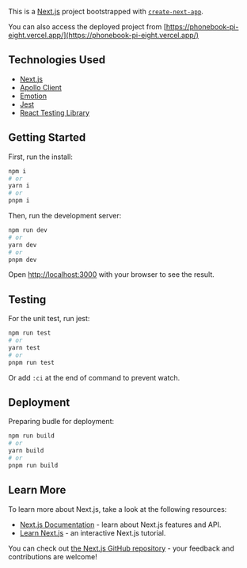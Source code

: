 This is a [Next.js](https://nextjs.org/) project bootstrapped with [`create-next-app`](https://github.com/vercel/next.js/tree/canary/packages/create-next-app).

You can also access the deployed project from [https://phonebook-pi-eight.vercel.app/](https://phonebook-pi-eight.vercel.app/)

## Technologies Used

- [Next.js](https://nextjs.org/)
- [Apollo Client](https://www.apollographql.com/docs/react/)
- [Emotion](https://emotion.sh/docs/introduction)
- [Jest](https://jestjs.io/)
- [React Testing Library](https://testing-library.com/docs/react-testing-library/intro/)

## Getting Started

First, run the install:

```bash
npm i
# or
yarn i
# or
pnpm i
```

Then, run the development server:

```bash
npm run dev
# or
yarn dev
# or
pnpm dev
```

Open [http://localhost:3000](http://localhost:3000) with your browser to see the result.

## Testing

For the unit test, run jest: 

```bash
npm run test
# or
yarn test
# or
pnpm run test
```

Or add `:ci` at the end of command to prevent watch. 

## Deployment

Preparing budle for deployment:

```bash
npm run build
# or
yarn build
# or
pnpm run build
```

## Learn More

To learn more about Next.js, take a look at the following resources:

- [Next.js Documentation](https://nextjs.org/docs) - learn about Next.js features and API.
- [Learn Next.js](https://nextjs.org/learn) - an interactive Next.js tutorial.

You can check out [the Next.js GitHub repository](https://github.com/vercel/next.js/) - your feedback and contributions are welcome!

